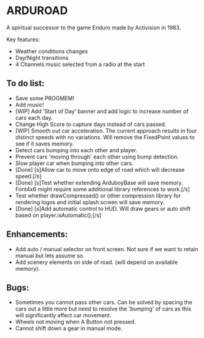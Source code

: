 # ARDUROAD

A spiritual successor to the game Enduro made by Activision in 1983.

Key features:

- Weather conditions changes
- Day/Night transitions
- 4 Channels music selected from a radio at the start


## To do list:

- Save some PROGMEM!
- Add music!
- [WIP] Add 'Start of Day' banner and add logic to increase number of cars each day.
- Change High Score to capture days instead of cars passed.
- [WIP] Smooth out car acceleration.  The current approach results in four distinct speeds with no variations.  Will remove the FixedPoint values to see if it saves memory.
- Detect cars bumping into each other and player.
- Prevent cars 'moving through' each other using bump detection.
- Slow player car when bumping into other cars.
- [Done] [s]Allow car to move onto edge of road which will decrease speed.[/s]
- [Done] [s]Test whether extending ArduboyBase will save memory.  Font4x6 might require some additional library references to work.[/s]
- Test whether drawCompressed() or other compression library for rendering logos and initial splash screen will save memory.
- [Done] [s]Add automatic control to HUD.  Will draw gears or auto shift based on player.isAutomatic();[/s]

## Enhancements:

- Add auto / manual selector on front screen.  Not sure if we want to retain manual but lets assume so.
- Add scenery elements on side of road.  (will depend on available memory).

## Bugs:

- Sometimes you cannot pass other cars.  Can be solved by spacing the cars out a little more but need to resolve the 'bumping' of cars as this will significantly affect car movement.
- Wheels not moving when A Button not pressed.
- Cannot shift down a gear in manual mode.


